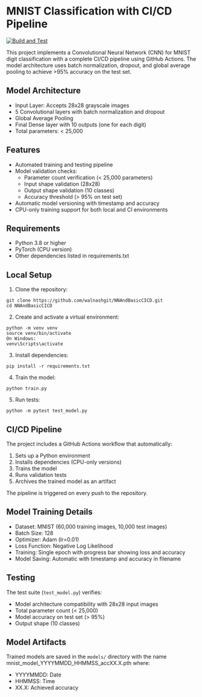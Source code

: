 # MNIST Classification with CI/CD Pipeline

[![Build and Test](https://github.com/walnashgit/NNAndBasicCICD/actions/workflows/ml-pipeline.yml/badge.svg?branch=main)](https://github.com/walnashgit/NNAndBasicCICD/actions/workflows/ml-pipeline.yml)

This project implements a Convolutional Neural Network (CNN) for MNIST digit classification with a complete CI/CD pipeline using GitHub Actions. The model architecture uses batch normalization, dropout, and global average pooling to achieve >95% accuracy on the test set.

## Model Architecture
- Input Layer: Accepts 28x28 grayscale images
- 5 Convolutional layers with batch normalization and dropout
- Global Average Pooling
- Final Dense layer with 10 outputs (one for each digit)
- Total parameters: < 25,000

## Features
- Automated training and testing pipeline
- Model validation checks:
  - Parameter count verification (< 25,000 parameters)
  - Input shape validation (28x28)
  - Output shape validation (10 classes)
  - Accuracy threshold (> 95% on test set)
- Automatic model versioning with timestamp and accuracy
- CPU-only training support for both local and CI environments

## Requirements
- Python 3.8 or higher
- PyTorch (CPU version)
- Other dependencies listed in requirements.txt

## Local Setup

1. Clone the repository:

```
git clone https://github.com/walnashgit/NNAndBasicCICD.git
cd NNAndBasicCICD
```

2. Create and activate a virtual environment:

```
python -m venv venv
source venv/bin/activate 
On Windows: 
venv\Scripts\activate
```

3. Install dependencies:

```
pip install -r requirements.txt
```

4. Train the model:

```
python train.py
```

5. Run tests:

```
python -m pytest test_model.py
```


## CI/CD Pipeline

The project includes a GitHub Actions workflow that automatically:
1. Sets up a Python environment
2. Installs dependencies (CPU-only versions)
3. Trains the model
4. Runs validation tests
5. Archives the trained model as an artifact

The pipeline is triggered on every push to the repository.

## Model Training Details
- Dataset: MNIST (60,000 training images, 10,000 test images)
- Batch Size: 128
- Optimizer: Adam (lr=0.01)
- Loss Function: Negative Log Likelihood
- Training: Single epoch with progress bar showing loss and accuracy
- Model Saving: Automatic with timestamp and accuracy in filename

## Testing
The test suite (`test_model.py`) verifies:
- Model architecture compatibility with 28x28 input images
- Total parameter count (< 25,000)
- Model accuracy on test set (> 95%)
- Output shape (10 classes)

## Model Artifacts
Trained models are saved in the `models/` directory with the name mnist_model_YYYYMMDD_HHMMSS_accXX.X.pth
where:
- YYYYMMDD: Date
- HHMMSS: Time
- XX.X: Achieved accuracy